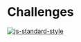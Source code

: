 # Challenges

[![js-standard-style](https://cdn.rawgit.com/standard/standard/master/badge.svg)](http://standardjs.com)

